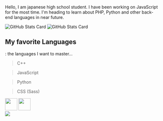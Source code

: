 Hello, I am japanese high school student. I have been working on JavaScript for the most time. I'm heading to learn about PHP, Python and other back-end languages in near future.

![GitHub Stats Card](https://github-readme-stats.vercel.app/api?username=iwashun22&show_icons=true&theme=dark&count_private=true)
![GitHub Stats Card](https://github-readme-stats.vercel.app/api/top-langs/?username=iwashun22&count_private=true&theme=dark)

## My favorite Languages
: the languages I want to master...
> C++

> JavaScript

> Python

> CSS (Sass)


<div display="flex" flex-wrap="no-wrap">
<img width="40px" heigth="40px" src="https://encrypted-tbn0.gstatic.com/images?q=tbn:ANd9GcTVXB1PEDGFNE5QUkYJaySJcgnXiP9hZdZZfgiI1arB1GrzxswvRO2sNUfVg478oFoSQVs&usqp=CAU">
<img width="40px" height="40px" src="https://upload.wikimedia.org/wikipedia/commons/thumb/1/18/ISO_C%2B%2B_Logo.svg/1822px-ISO_C%2B%2B_Logo.svg.png"/>
<div/>

<div margin="30px">
 <a href="https://github.com/iwashun22/iwashun22">
 <img src="https://komarev.com/ghpvc/?username=iwashun22"/>
 </a>
</div>
